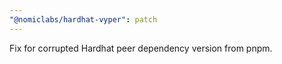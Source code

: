 ```yaml
---
"@nomiclabs/hardhat-vyper": patch
---
```


Fix for corrupted Hardhat peer dependency version from pnpm.

